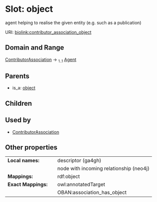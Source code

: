 
# Slot: object


agent helping to realise the given entity (e.g. such as a publication)

URI: [biolink:contributor_association_object](https://w3id.org/biolink/vocab/contributor_association_object)


## Domain and Range

[ContributorAssociation](ContributorAssociation.md) &#8594;  <sub>1..1</sub> [Agent](Agent.md)

## Parents

 *  is_a: [object](object.md)

## Children


## Used by

 * [ContributorAssociation](ContributorAssociation.md)

## Other properties

|  |  |  |
| --- | --- | --- |
| **Local names:** | | descriptor (ga4gh) |
|  | | node with incoming relationship (neo4j) |
| **Mappings:** | | rdf:object |
| **Exact Mappings:** | | owl:annotatedTarget |
|  | | OBAN:association_has_object |

